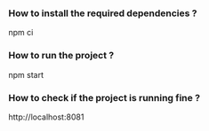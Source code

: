 ### How to install the required dependencies ?

npm ci

### How to run the project ?

npm start

### How to check if the project is running fine ?

http://localhost:8081